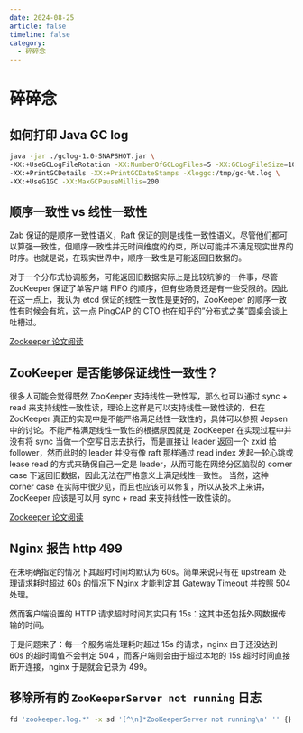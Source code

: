 ```yaml
---
date: 2024-08-25
article: false
timeline: false
category:
  - 碎碎念
---
```


# 碎碎念

## 如何打印 Java GC log

```bash
java -jar ./gclog-1.0-SNAPSHOT.jar \
-XX:+UseGCLogFileRotation -XX:NumberOfGCLogFiles=5 -XX:GCLogFileSize=10K \
-XX:+PrintGCDetails -XX:+PrintGCDateStamps -Xloggc:/tmp/gc-%t.log \
-XX:+UseG1GC -XX:MaxGCPauseMillis=200
```

## 顺序一致性 vs 线性一致性

Zab 保证的是顺序一致性语义，Raft 保证的则是线性一致性语义。尽管他们都可以算强一致性，但顺序一致性并无时间维度的约束，所以可能并不满足现实世界的时序。也就是说，在现实世界中，顺序一致性是可能返回旧数据的。

对于一个分布式协调服务，可能返回旧数据实际上是比较坑爹的一件事，尽管 ZooKeeper 保证了单客户端 FIFO 的顺序，但有些场景还是有一些受限的。因此在这一点上，我认为 etcd 保证的线性一致性是更好的，ZooKeeper 的顺序一致性有时候会有坑，这一点 PingCAP 的 CTO 也在知乎的”分布式之美”圆桌会谈上吐槽过。

[Zookeeper 论文阅读](https://tanxinyu.work/zookeeper-thesis/)

## ZooKeeper 是否能够保证线性一致性？
很多人可能会觉得既然 ZooKeeper 支持线性一致性写，那么也可以通过 sync + read 来支持线性一致性读，理论上这样是可以支持线性一致性读的，但在 ZooKeeper 真正的实现中是不能严格满足线性一致性的，具体可以参照 Jepsen 中的讨论。不能严格满足线性一致性的根据原因就是 ZooKeeper 在实现过程中并没有将 sync 当做一个空写日志去执行，而是直接让 leader 返回一个 zxid 给 follower，然而此时的 leader 并没有像 raft 那样通过 read index 发起一轮心跳或 lease read 的方式来确保自己一定是 leader，从而可能在网络分区脑裂的 corner case 下返回旧数据，因此无法在严格意义上满足线性一致性。
当然，这种 corner case 在实际中很少见，而且也应该可以修复，所以从技术上来讲，ZooKeeper 应该是可以用 sync + read 来支持线性一致性读的。

[Zookeeper 论文阅读](https://tanxinyu.work/zookeeper-thesis/)

## Nginx 报告 http 499

在未明确指定的情况下其超时时间均默认为 60s。简单来说只有在 upstream 处理请求耗时超过 60s 的情况下 Nginx 才能判定其 Gateway Timeout 并按照 504 处理。

然而客户端设置的 HTTP 请求超时时间其实只有 15s：这其中还包括外网数据传输的时间。

于是问题来了：每一个服务端处理耗时超过 15s 的请求，nginx 由于还没达到 60s 的超时阈值不会判定 504 ，而客户端则会由于超过本地的 15s 超时时间直接断开连接，nginx 于是就会记录为 499。

## 移除所有的 `ZooKeeperServer not running` 日志

```bash
fd 'zookeeper.log.*' -x sd '[^\n]*ZooKeeperServer not running\n' '' {}
```
